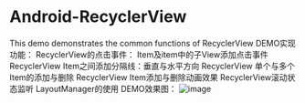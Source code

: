 # Android-RecyclerView
This demo demonstrates the common functions of  RecyclerView
DEMO实现功能：
RecyclerView的点击事件： Item及item中的子View添加点击事件
RecyclerView Item之间添加分隔线：垂直与水平方向
RecyclerView 单个与多个Item的添加与删除
RecyclerView Item添加与删除动画效果
RecyclerView滚动状态监听
LayoutManager的使用
DEMO效果图：
![image](https://github.com/myjoybar/Android-RecyclerView/blob/master/Android-RecyclerView/Image/demo.gif)
